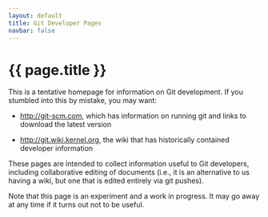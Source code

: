 ```yaml
---
layout: default
title: Git Developer Pages
navbar: false
---
```


# {{ page.title }}

This is a tentative homepage for information on Git development. If you
stumbled into this by mistake, you may want:

  - <http://git-scm.com>, which has information on running
    git and links to download the latest version

  - <http://git.wiki.kernel.org>, the wiki that has historically
    contained developer information

These pages are intended to collect information useful to Git
developers, including collaborative editing of documents (i.e., it is an
alternative to us having a wiki, but one that is edited entirely via git
pushes).

Note that this page is an experiment and a work in progress. It may go
away at any time if it turns out not to be useful.
